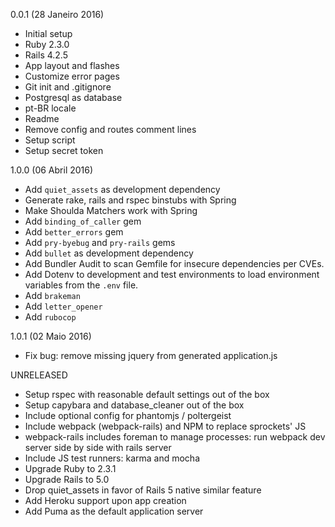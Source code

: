 0.0.1 (28 Janeiro 2016)

* Initial setup
* Ruby 2.3.0
* Rails 4.2.5
* App layout and flashes
* Customize error pages
* Git init and .gitignore
* Postgresql as database
* pt-BR locale
* Readme
* Remove config and routes comment lines
* Setup script
* Setup secret token

1.0.0 (06 Abril 2016)

* Add `quiet_assets` as development dependency
* Generate rake, rails and rspec binstubs with Spring
* Make Shoulda Matchers work with Spring
* Add `binding_of_caller` gem
* Add `better_errors` gem
* Add `pry-byebug` and `pry-rails` gems
* Add `bullet` as development dependency
* Add Bundler Audit to scan Gemfile for insecure dependencies per CVEs.
* Add Dotenv to development and test environments to load environment variables from the `.env` file.
* Add `brakeman`
* Add `letter_opener`
* Add `rubocop`

1.0.1 (02 Maio 2016)

* Fix bug: remove missing jquery from generated application.js

UNRELEASED

* Setup rspec with reasonable default settings out of the box
* Setup capybara and database\_cleaner out of the box
* Include optional config for phantomjs / poltergeist
* Include webpack (webpack-rails) and NPM to replace sprockets' JS
* webpack-rails includes foreman to manage processes: run webpack dev server
  side by side with rails server
* Include JS test runners: karma and mocha
* Upgrade Ruby to 2.3.1
* Upgrade Rails to 5.0
* Drop quiet_assets in favor of Rails 5 native similar feature
* Add Heroku support upon app creation
* Add Puma as the default application server
